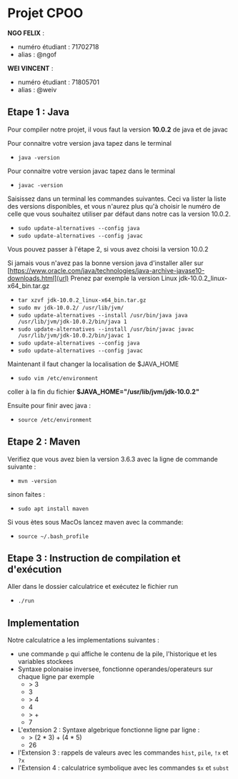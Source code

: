 Projet CPOO
==============

**NGO FELIX** :

*    numéro étudiant : 71702718
*    alias : @ngof
    
**WEI VINCENT** :

*    numéro étudiant : 71805701
*    alias : @weiv


## Etape 1 : Java

Pour compiler notre projet, il vous faut la version **10.0.2** de java et de javac

Pour connaitre votre version java tapez dans le terminal

*  `java -version `

Pour connaitre votre version javac tapez dans le terminal 

*  `javac -version`

Saisissez dans un terminal les commandes suivantes. Ceci va lister la liste des versions disponibles, et vous n'aurez plus qu'à choisir le numéro de celle que vous souhaitez utiliser par défaut dans notre cas la version 10.0.2.
*  `sudo update-alternatives --config java`
*  `sudo update-alternatives --config javac`

Vous pouvez passer à l'étape 2, si vous avez choisi la version 10.0.2

Si jamais vous n'avez pas la bonne version java d'installer aller sur [https://www.oracle.com/java/technologies/java-archive-javase10-downloads.html](url)
Prenez par exemple la version Linux jdk-10.0.2_linux-x64_bin.tar.gz
*  `tar xzvf jdk-10.0.2_linux-x64_bin.tar.gz`
*  `sudo mv jdk-10.0.2/ /usr/lib/jvm/`
*  `sudo update-alternatives --install /usr/bin/java java /usr/lib/jvm/jdk-10.0.2/bin/java 1`
*  `sudo update-alternatives --install /usr/bin/javac javac /usr/lib/jvm/jdk-10.0.2/bin/javac 1`
*  `sudo update-alternatives --config java`
*  `sudo update-alternatives --config javac`

Maintenant il faut changer la localisation de $JAVA_HOME
*  `sudo vim /etc/environment`

coller à la fin du fichier 
**$JAVA_HOME="/usr/lib/jvm/jdk-10.0.2"**

Ensuite pour finir avec java :
*  `source /etc/environment`

## Etape 2 : Maven

Verifiez que vous avez bien la version 3.6.3 avec la ligne de commande suivante :
*  `mvn -version`

 sinon faites :
*  `sudo apt install maven`

Si vous ètes sous MacOs lancez maven avec la commande:
*  `source ~/.bash_profile`

## Etape 3 : Instruction de compilation et d'exécution

Aller dans le dossier calculatrice et exécutez le fichier run
*  `./run`

## Implementation 

Notre calculatrice a les implementations suivantes :

* une commande `p` qui affiche le contenu de la pile, l'historique et les variables stockees
* Syntaxe polonaise inversee, fonctionne operandes/operateurs sur chaque ligne par exemple
    * \> 3
    * 3
    * \> 4
    * 4
    * \> +
    * 7
* L'extension 2 : Syntaxe algebrique fonctionne ligne par ligne :
    * \> (2 * 3) + (4 * 5)
    * 26
* l'Extension 3 : rappels de valeurs avec les commandes `hist`, `pile`, `!x` et `?x`
* l'Extension 4 : calculatrice symbolique avec les commandes `$x` et `subst`
